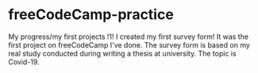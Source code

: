 # freeCodeCamp-practice
My progress/my first projects
!1!
I created my first survey form! It was the first project on freeCodeCamp I've done. 
The survey form is based on my real study conducted during writing a thesis at university. The topic is Covid-19. 